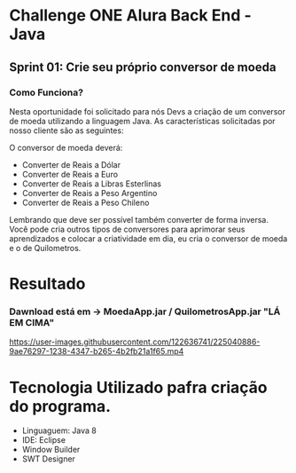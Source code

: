 # Challenge ONE Alura Back End - Java
## Sprint 01: Crie seu próprio conversor de moeda
### Como Funciona?

Nesta oportunidade foi solicitado para nós Devs a criação de um conversor de moeda utilizando a linguagem Java. As características solicitadas por nosso cliente são as seguintes:

O conversor de moeda deverá:

- Converter de Reais a Dólar
- Converter de Reais a Euro
- Converter de Reais a Libras Esterlinas
- Converter de Reais a Peso Argentino
- Converter de Reais a Peso Chileno 

Lembrando que deve ser possível também converter de forma inversa.
Você pode cria outros tipos de conversores para aprimorar seus aprendizados e colocar a criatividade em dia, eu cria o conversor de moeda e o de Quilometros.  

# Resultado
### Dawnload está em -> MoedaApp.jar / QuilometrosApp.jar "LÁ EM CIMA"
https://user-images.githubusercontent.com/122636741/225040886-9ae76297-1238-4347-b265-4b2fb21a1f65.mp4

# Tecnologia Utilizado pafra criação do programa.
- Linguaguem: Java 8
- IDE: Eclipse
- Window Builder
- SWT Designer
